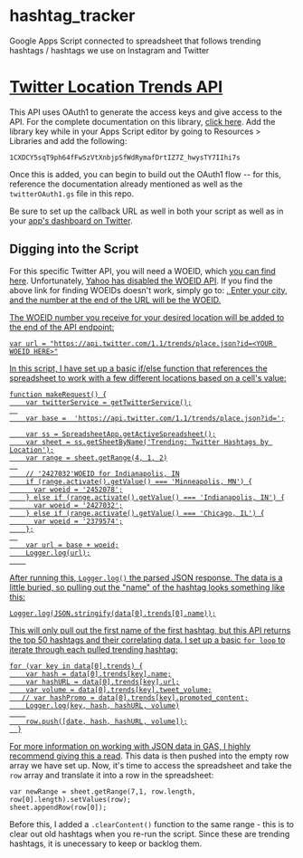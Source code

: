 # hashtag_tracker
Google Apps Script connected to spreadsheet that follows trending hashtags / hashtags we use on Instagram and Twitter

# <a href="https://developer.twitter.com/en/docs/trends/trends-for-location/api-reference/get-trends-place.html">Twitter Location Trends API</a>

This API uses OAuth1 to generate the access keys and give access to the API. For the complete documentation on this library, <a href="https://github.com/gsuitedevs/apps-script-oauth1">click here</a>. Add the library key while in your Apps Script editor by going to Resources > Libraries and add the following:

```1CXDCY5sqT9ph64fFwSzVtXnbjpSfWdRymafDrtIZ7Z_hwysTY7IIhi7s```

Once this is added, you can begin to build out the OAuth1 flow -- for this, reference the documentation already mentioned as well as the ```twitterOAuth1.gs``` file in this repo.

Be sure to set up the callback URL as well in both your script as well as in your <a href="https://developer.twitter.com/en/dashboard">app's dashboard on Twitter</a>.

Digging into the Script
-
For this specific Twitter API, you will need a WOEID, which <a href="http://woeid.rosselliot.co.nz/lookup/minneapolis%20%20mn">you can find here</a>. Unfortunately, <a href="https://developer.yahoo.com/weather/documentation.html#woeid">Yahoo has disabled the WOEID API</a>. If you find the above link for finding WOEIDs doesn't work, simply go to: <a href="https://www.yahoo.com/news/weather/">. Enter your city, and the number at the end of the URL will be the WOEID.
    
The WOEID number you receive for your desired location will be added to the end of the API endpoint:

```var url = "https://api.twitter.com/1.1/trends/place.json?id=<YOUR WOEID HERE>"```

In this script, I have set up a basic if/else function that references the spreadsheet to work with a few different locations based on a cell's value:

```
function makeRequest() {
    var twitterService = getTwitterService();
  
    var base =  'https://api.twitter.com/1.1/trends/place.json?id=';

    var ss = SpreadsheetApp.getActiveSpreadsheet();
    var sheet = ss.getSheetByName('Trending: Twitter Hashtags by Location');
    var range = sheet.getRange(4, 1, 2)
  
    // '2427032'WOEID for Indianapolis, IN
    if (range.activate().getValue() === 'Minneapolis, MN') {
      var woeid = '2452078';
    } else if (range.activate().getValue() === 'Indianapolis, IN') {
      var woeid = '2427032';
    } else if (range.activate().getValue() === 'Chicago, IL') {
      var woeid = '2379574';
    };
  
    var url = base + woeid;
    Logger.log(url);
    
```    
After running this, ```Logger.log()``` the parsed JSON response. The data is a little buried, so pulling out the "name" of the hashtag looks something like this:

```Logger.log(JSON.stringify(data[0].trends[0].name));```

This will only pull out the first name of the first hashtag, but this API returns the top 50 hashtags and their correlating data. I set up a basic ```for loop``` to iterate through each pulled trending hashtag:

```
for (var key in data[0].trends) {
    var hash = data[0].trends[key].name;
    var hashURL = data[0].trends[key].url;
    var volume = data[0].trends[key].tweet_volume;
   // var hashPromo = data[0].trends[key].promoted_content;
    Logger.log(key, hash, hashURL, volume)
    
    row.push([date, hash, hashURL, volume]);
  }
```

For more information on working with JSON data in GAS, I highly recommend <a href="http://googleappscripting.com/json/">giving this a read</a>.
This data is then pushed into the empty row array we have set up. Now, it's time to access the spreadsheet and take the ```row``` array and translate it into a row in the spreadsheet:

```
var newRange = sheet.getRange(7,1, row.length, row[0].length).setValues(row);
sheet.appendRow(row[0]);
```

Before this, I added a ```.clearContent()``` function to the same range - this is to clear out old hashtags when you re-run the script. Since these are trending hashtags, it is unecessary to keep or backlog them.
